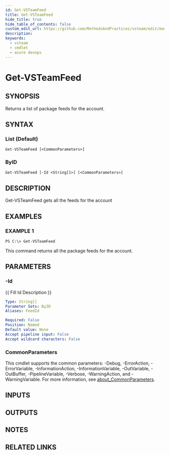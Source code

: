 ```yaml
---
id: Get-VSTeamFeed
title: Get-VSTeamFeed
hide_title: true
hide_table_of_contents: false
custom_edit_url: https://github.com/MethodsAndPractices/vsteam/edit/master/.docs/Get-VSTeamFeed.md
description: 
keywords:
  - vsteam
  - cmdlet
  - azure devops
---
```


# Get-VSTeamFeed

## SYNOPSIS
Returns a list of package feeds for the account.

## SYNTAX

### List (Default)
```
Get-VSTeamFeed [<CommonParameters>]
```

### ByID
```
Get-VSTeamFeed [-Id <String[]>] [<CommonParameters>]
```

## DESCRIPTION
Get-VSTeamFeed gets all the feeds for the account

## EXAMPLES

### EXAMPLE 1
```
PS C:\> Get-VSTeamFeed
```

This command returns all the package feeds for the account.

## PARAMETERS

### -Id
{{ Fill Id Description }}

```yaml
Type: String[]
Parameter Sets: ByID
Aliases: FeedId

Required: False
Position: Named
Default value: None
Accept pipeline input: False
Accept wildcard characters: False
```

### CommonParameters
This cmdlet supports the common parameters: -Debug, -ErrorAction, -ErrorVariable, -InformationAction, -InformationVariable, -OutVariable, -OutBuffer, -PipelineVariable, -Verbose, -WarningAction, and -WarningVariable. For more information, see [about_CommonParameters](http://go.microsoft.com/fwlink/?LinkID=113216).

## INPUTS

## OUTPUTS

## NOTES

## RELATED LINKS

